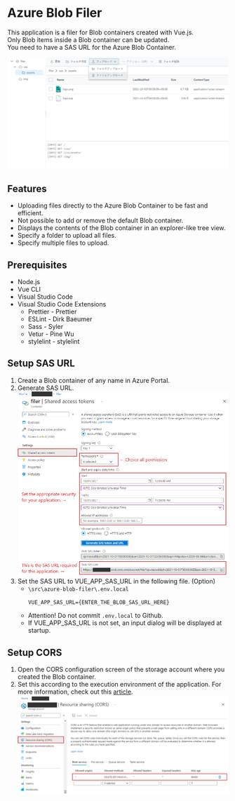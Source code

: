 # Azure Blob Filer

This application is a filer for Blob containers created with Vue.js.  
Only Blob items inside a Blob container can be updated.  
You need to have a SAS URL for the Azure Blob Container.  

![CAPTURE.PNG](assets/img/capture.png)

## Features

- Uploading files directly to the Azure Blob Container to be fast and efficient.
- Not possible to add or remove the default Blob container.
- Displays the contents of the Blob container in an explorer-like tree view.
- Specify a folder to upload all files.
- Specify multiple files to upload.

## Prerequisites

- Node.js
- Vue CLI
- Visual Studio Code
- Visual Studio Code Extensions
  - Prettier - Prettier
  - ESLint - Dirk Baeumer
  - Sass - Syler
  - Vetur - Pine Wu
  - stylelint - stylelint

## Setup SAS URL

1. Create a Blob container of any name in Azure Portal.
2. Generate SAS URL.
   ![SAS_URL.PNG](assets/img/sas_url.png)
3. Set the SAS URL to VUE_APP_SAS_URL in the following file. (Option)
    - ``\src\azure-blob-filer\.env.local``
      ```
      VUE_APP_SAS_URL={ENTER_THE_BLOB_SAS_URL_HERE}
      ```
    - Attention! Do not commit ``.env.local`` to Github.
    - If VUE_APP_SAS_URL is not set, an input dialog will be displayed at startup.

## Setup CORS

1. Open the CORS configuration screen of the storage account where you created the Blob container.
2. Set this according to the execution environment of the application. For more information, check out this [article](https://docs.microsoft.com/en-us/azure/storage/blobs/quickstart-blobs-javascript-browser#create-a-cors-rule).
   ![CORS.PNG](assets/img/cors.png)


